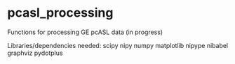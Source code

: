 # pcasl_processing

Functions for processing GE pcASL data (in progress)

Libraries/dependencies needed:
scipy
nipy
numpy
matplotlib
nipype
nibabel
graphviz
pydotplus
